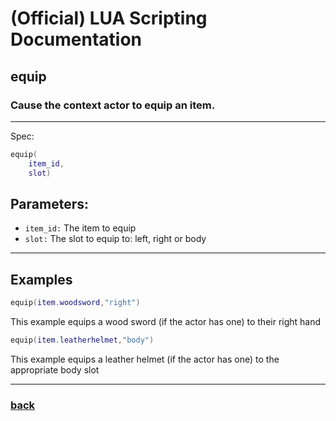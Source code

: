 
# (Official) LUA Scripting Documentation

## equip

### Cause the context actor to equip an item.
___
Spec:
```lua
equip(
	item_id,
	slot)
```
## Parameters:
- `item_id:` The item to equip
- `slot:` The slot to equip to: left, right or body

___
## Examples
```lua
equip(item.woodsword,"right")
```
This example equips a wood sword (if the actor has one) to their right hand
```lua
equip(item.leatherhelmet,"body")
```
This example equips a leather helmet (if the actor has one) to the appropriate body slot

___
### [back](../other)
